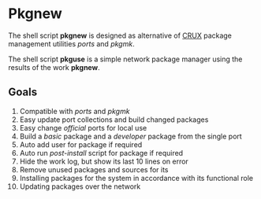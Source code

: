 # Pkgnew 

The shell script **pkgnew** is designed as alternative of
[CRUX](https://crux.nu) package management utilities *ports* and *pkgmk*.

The shell script **pkguse** is a simple network package manager using
the results of the work **pkgnew**.

## Goals

1. Compatible with *ports* and *pkgmk*
2. Easy update port collections and build changed packages
3. Easy change *official* ports for local use
4. Build a *basic* package and a *developer* package from the single port
5. Auto add user for package if required
6. Auto run *post-install* script for package if required
7. Hide the work log, but show its last 10 lines on error 
8. Remove unused packages and sources for its
9. Installing packages for the system in accordance with its functional role
10. Updating packages over the network
